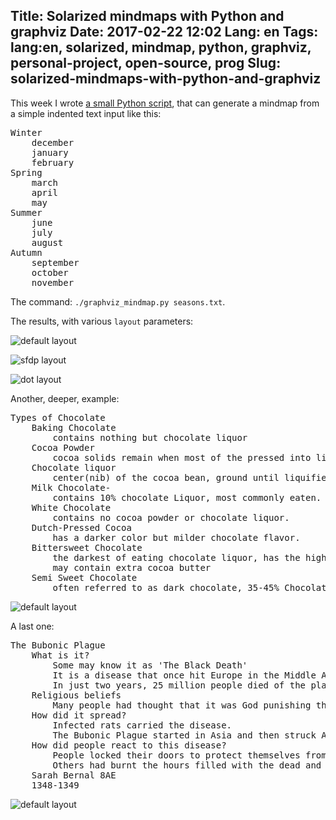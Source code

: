 Title: Solarized mindmaps with Python and graphviz
Date: 2017-02-22 12:02
Lang: en
Tags: lang:en, solarized, mindmap, python, graphviz, personal-project, open-source, prog
Slug: solarized-mindmaps-with-python-and-graphviz
---
This week I wrote [a small Python script](https://github.com/Lucas-C/brain_dump), that can generate a mindmap from a simple indented text input like this:
<pre>Winter
    december
    january
    february
Spring
    march
    april
    may
Summer
    june
    july
    august
Autumn
    september
    october
    november
</pre>

The command: `./graphviz_mindmap.py seasons.txt`.

The results, with various `layout` parameters:

![default layout](images/2017/02/seasons_twopi.png)

![sfdp layout](images/2017/02/seasons_sfdp.png)

![dot layout](images/2017/02/seasons_dot.png)

Another, deeper, example:
<pre>Types of Chocolate
    Baking Chocolate
        contains nothing but chocolate liquor
    Cocoa Powder
        cocoa solids remain when most of the pressed into liquor.
    Chocolate liquor
        center(nib) of the cocoa bean, ground until liquifies, no alcohol.
    Milk Chocolate-
        contains 10% chocolate Liquor, most commonly eaten.
    White Chocolate
        contains no cocoa powder or chocolate liquor.
    Dutch-Pressed Cocoa
        has a darker color but milder chocolate flavor.
    Bittersweet Chocolate
        the darkest of eating chocolate liquor, has the highest %
        may contain extra cocoa butter
    Semi Sweet Chocolate
        often referred to as dark chocolate, 35-45% Chocolate liquor
</pre>

![default layout](images/2017/02/chocolates_twopi.png)

A last one:
<pre>The Bubonic Plague
    What is it?
        Some may know it as 'The Black Death'
        It is a disease that once hit Europe in the Middle Ages
        In just two years, 25 million people died of the plague. In ten years, the plague had killed over 1/3 of Europe's population.
    Religious beliefs
        Many people had thought that it was God punishing them for being wicked.
    How did it spread?
        Infected rats carried the disease.
        The Bubonic Plague started in Asia and then struck Africa and Europe.
    How did people react to this disease?
        People locked their doors to protect themselves from the awful disease.
        Others had burnt the hours filled with the dead and the sky was filled with ashes.
    Sarah Bernal 8AE
    1348-1349
</pre>

![default layout](images/2017/02/plague_twopi.png)
